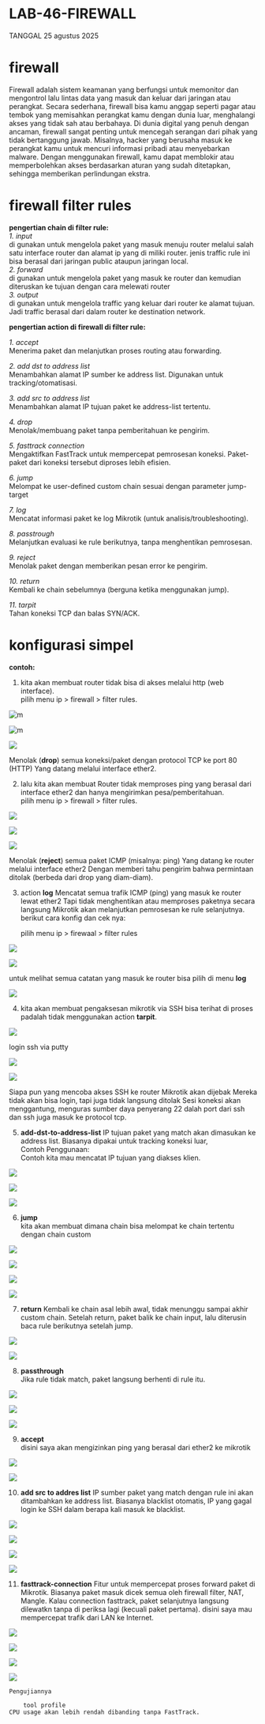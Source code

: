 # LAB-46-FIREWALL
TANGGAL 25 agustus 2025

# firewall 
Firewall adalah sistem keamanan yang berfungsi untuk memonitor dan mengontrol lalu lintas data yang masuk dan keluar dari jaringan atau perangkat. Secara sederhana, firewall bisa kamu anggap seperti pagar atau tembok yang memisahkan perangkat kamu dengan dunia luar, menghalangi akses yang tidak sah atau berbahaya. Di dunia digital yang penuh dengan ancaman, firewall sangat penting untuk mencegah serangan dari pihak yang tidak bertanggung jawab. Misalnya, hacker yang berusaha masuk ke perangkat kamu untuk mencuri informasi pribadi atau menyebarkan malware. Dengan menggunakan firewall, kamu dapat memblokir atau memperbolehkan akses berdasarkan aturan yang sudah ditetapkan, sehingga memberikan perlindungan ekstra.

# firewall filter rules
**pengertian chain di filter rule:**        
*1. input*      
     di gunakan untuk mengelola paket yang masuk menuju router melalui salah satu interface router dan alamat ip yang di miliki router. jenis traffic rule ini bisa berasal dari jaringan public ataupun jaringan local.      
*2. forward*   
     di gunakan untuk mengelola paket yang masuk ke router dan kemudian diteruskan ke tujuan dengan cara melewati router     
*3. output*    
     di gunakan untuk mengelola traffic yang keluar dari router ke alamat tujuan. Jadi traffic berasal dari dalam router ke destination network. 

**pengertian action di firewall di filter rule:**

*1. accept*  
   Menerima paket dan melanjutkan proses routing atau forwarding.

*2. add dst to address list*  
   Menambahkan alamat IP sumber ke address list. Digunakan untuk tracking/otomatisasi.

*3. add src to address list*  
   Menambahkan alamat IP tujuan paket ke address-list tertentu.

*4. drop*  
   Menolak/membuang paket tanpa pemberitahuan ke pengirim.

*5. fasttrack connection*  
   Mengaktifkan FastTrack untuk mempercepat pemrosesan koneksi. Paket-paket dari koneksi tersebut diproses lebih efisien.

*6. jump*  
   Melompat ke user-defined custom chain sesuai dengan parameter jump-target

*7. log*  
   Mencatat informasi paket ke log Mikrotik (untuk analisis/troubleshooting).

*8. passtrough*  
   Melanjutkan evaluasi ke rule berikutnya, tanpa menghentikan pemrosesan.

*9. reject*   
   Menolak paket dengan memberikan pesan error ke pengirim.

*10. return*    
    Kembali ke chain sebelumnya (berguna ketika menggunakan jump).

*11. tarpit*    
    Tahan koneksi TCP dan balas SYN/ACK.

# konfigurasi simpel
**contoh:**

1. kita akan membuat router tidak bisa di akses melalui http (web interface).     
   pilih menu ip > firewall > filter rules.

![m](zx1.PNG)

![m](zx2.PNG)

![](zx2.2.PNG)

   Menolak (**drop**) semua koneksi/paket dengan protocol TCP ke port 80 (HTTP) Yang datang melalui interface ether2.

2. lalu kita akan membuat Router tidak memproses ping yang berasal dari interface ether2 dan hanya mengirimkan pesa/pemberitahuan.     
    pilih menu ip > firewall > filter rules.

![](zx3.PNG)

![](zx4.PNG)

![](zx5.PNG)

   Menolak (**reject**)  semua paket ICMP (misalnya: ping) Yang datang ke router melalui interface ether2 Dengan memberi tahu pengirim bahwa permintaan ditolak (berbeda dari drop yang diam-diam).

3. action **log** Mencatat semua trafik ICMP (ping) yang masuk ke router lewat ether2 Tapi tidak menghentikan atau memproses paketnya secara langsung Mikrotik akan melanjutkan pemrosesan ke rule selanjutnya. berikut cara konfig dan cek nya:

    pilih menu ip > firewaal > filter rules

![](zx6.PNG)

![](zx7.PNG)

   untuk melihat semua catatan yang masuk ke router bisa pilih di menu **log** 

![](zx8.PNG)

4. kita akan membuat pengaksesan mikrotik via SSH bisa terihat di proses padalah tidak menggunakan action **tarpit**.

![](zx9.PNG)

login ssh via putty

![](zx10.1.PNG)

![](zx10.PNG)

   Siapa pun yang mencoba akses SSH ke router Mikrotik akan dijebak Mereka tidak akan bisa login, tapi juga tidak langsung ditolak Sesi koneksi akan menggantung, menguras sumber daya penyerang 22 dalah port dari ssh dan ssh juga masuk ke protocol tcp.

5. **add-dst-to-address-list**
   IP tujuan paket yang match akan dimasukan ke address list. Biasanya dipakai untuk tracking koneksi luar,   
   Contoh Penggunaan:   
   Contoh kita mau mencatat IP tujuan yang diakses klien.

![](za2.PNG)

![](za3.PNG)

![](za1.PNG)

6. **jump**    
   kita akan membuat dimana chain bisa melompat ke chain tertentu dengan chain custom  

![](zs2.PNG)

![](zs3.PNG)

![](zs1.PNG)

![](zs4.PNG)

7. **return**
   Kembali ke chain asal lebih awal, tidak menunggu sampai akhir custom chain. Setelah return, paket balik ke chain input, lalu diterusin baca rule berikutnya setelah jump.

![](zs9.PNG)

![](zs8.PNG)

8. **passthrough**  
   Jika rule tidak match, paket langsung berhenti di rule itu.

![](zz1.PNG)

![](zz2.PNG)

![](zz3.PNG)

9. **accept**      
   disini saya akan mengizinkan ping yang berasal dari ether2 ke mikrotik

![](zz4.PNG)

![](zzz.PNG)

10. **add src to addres list**
    IP sumber paket yang match dengan rule ini akan ditambahkan ke address list. Biasanya blacklist otomatis, IP yang gagal login ke SSH dalam berapa kali masuk ke blacklist.

![](a0.PNG)

![](a09.PNG)

![](a08.PNG)

![](a07.PNG)

11. **fasttrack-connection**
    Fitur untuk mempercepat proses forward paket di Mikrotik. Biasanya paket masuk dicek semua oleh firewall filter, NAT, Mangle. Kalau connection fasttrack, paket selanjutnya langsung dilewatkn tanpa di periksa lagi (kecuali paket pertama). disini saya mau mempercepat trafik dari LAN ke Internet.

![](yui1.PNG)

![](yui2.PNG)

![](yui3.PNG)

![](yui4.PNG)
    
    Pengujiannya

        tool profile
    CPU usage akan lebih rendah dibanding tanpa FastTrack.
